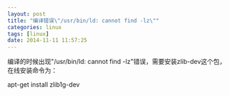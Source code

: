 ```yaml
---
layout: post
title: "编译错误\"/usr/bin/ld: cannot find -lz\""
categories: linux
tags: [linux]
date: 2014-11-11 11:57:25
---
```


编译的时候出现"/usr/bin/ld: cannot find -lz"错误，需要安装zlib-dev这个包，在线安装命令为：

apt-get install zlib1g-dev

